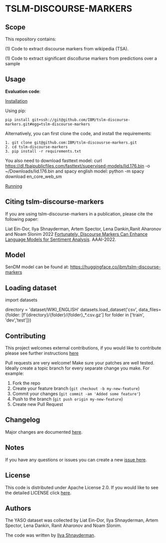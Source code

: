# TSLM-DISCOURSE-MARKERS

<!-- Not always needed, but a scope helps the user understand in a short sentance like below, why this repo exists -->
## Scope

This repository contains:

 (1) Code to extract discourse markers from wikipedia (TSA).

 (1) Code to extract significant discoßurse markers from predictions over a sample

## Usage

**Evaluation code**: 

<ins>Installation</ins>

Using pip:
```
pip install git+ssh://git@github.com/IBM/tslm-discourse-markers.git#egg=tslm-discourse-markers
```

Alternatively, you can first clone the code, and install the requirements: 

```commandline
1. git clone git@github.com:IBM/tslm-discousrse-markers.git
2. cd tslm-discourse-markers
3. pip install -r requirements.txt
```
You also need to download fasttext model:
curl https://dl.fbaipublicfiles.com/fasttext/supervised-models/lid.176.bin -o ~/Downloads/lid.176.bin
and spacy english model:
python -m spacy download en_core_web_sm

<ins>Running</ins>

## Citing tslm-discourse-markers

If you are using tslm-discourse-markers in a publication, please cite the following paper:

Liat Ein-Dor, Ilya Shnayderman, Artem Spector, Lena Dankin,Ranit Aharonov and Noam Slonim 2022
[Fortunately, Discourse Markers Can Enhance Language Models for Sentiment Analysis](https://arxiv.org/abs/2201.02026). AAAI-2022.  

## Model

SenDM model can be found at: https://huggingface.co/ibm/tslm-discourse-markers

## Loading dataset
import datasets

directory = 'dataset/WIKI_ENGLISH'
datasets.load_dataset('csv', data_files={folder: [f'{directory}/{folder}/{folder}_*.csv.gz'] for folder in ['train', 'dev','test']})


## Contributing

This project welcomes external contributions, if you would like to contribute please see further instructions [here](CONTRIBUTING.md)

Pull requests are very welcome! Make sure your patches are well tested.
Ideally create a topic branch for every separate change you make. For
example:

1. Fork the repo
2. Create your feature branch (`git checkout -b my-new-feature`)
3. Commit your changes (`git commit -am 'Added some feature'`)
4. Push to the branch (`git push origin my-new-feature`)
5. Create new Pull Request

## Changelog

<!-- A Changelog allows you to track major changes and things that happen, https://github.com/github-changelog-generator/github-changelog-generator can help automate the process -->
Major changes are documented [here](CHANGELOG.md).

<!-- The following are OPTIONAL, but strongly suggested to have in your repository. 
* [dco.yml](.github/dco.yml) - This enables DCO bot for you, please take a look https://github.com/probot/dco for more details.
* [travis.yml](.travis.yml) - This is a example `.travis.yml`, please take a look https://docs.travis-ci.com/user/tutorial/ for more details.
-->

<!-- A notes section is useful for anything that isn't covered in the Usage or Scope. Like what we have below. -->
## Notes

<!--
**NOTE: This repository has been configured with the [DCO bot](https://github.com/probot/dco).
When you set up a new repository that uses the Apache license, you should
use the DCO to manage contributions. The DCO bot will help enforce that.
Please contact one of the IBM GH Org stewards.**
-->

If you have any questions or issues you can create a new [issue here][issues].

## License

This code is distributed under Apache License 2.0. If you would like to see the detailed LICENSE click [here](LICENSE).

## Authors

The YASO dataset was collected by Liat Ein-Dor, Ilya Shnayderman, Artem Spector, Lena Dankin, Ranit Aharonov and Noam Slonim.

The code was written by [Ilya Shnayderman](https://github.com/ilyashnil).

[issues]: https://github.com/IBM/tslm-discouse-markers/issues/new
